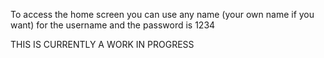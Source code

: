 To access the home screen you can use any name (your own name if you want) for the username and the password is 1234


THIS IS CURRENTLY A WORK IN PROGRESS
